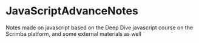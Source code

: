 # JavaScriptAdvanceNotes
Notes made on javascript based on the Deep Dive javascript course on the Scrimba platform, and some external materials as well
